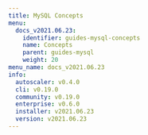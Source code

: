 ```yaml
---
title: MySQL Concepts
menu:
  docs_v2021.06.23:
    identifier: guides-mysql-concepts
    name: Concepts
    parent: guides-mysql
    weight: 20
menu_name: docs_v2021.06.23
info:
  autoscaler: v0.4.0
  cli: v0.19.0
  community: v0.19.0
  enterprise: v0.6.0
  installer: v2021.06.23
  version: v2021.06.23
---
```


